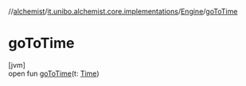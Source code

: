 //[alchemist](../../../index.md)/[it.unibo.alchemist.core.implementations](../index.md)/[Engine](index.md)/[goToTime](go-to-time.md)

# goToTime

[jvm]\
open fun [goToTime](go-to-time.md)(t: [Time](../../it.unibo.alchemist.model.interfaces/-time/index.md))

